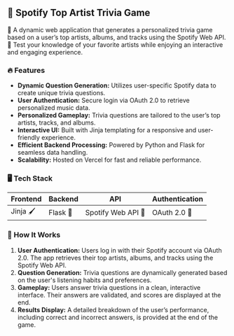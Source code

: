 ## 🎵 Spotify Top Artist Trivia Game

🚀 A dynamic web application that generates a personalized trivia game based on a user’s top artists, albums, and tracks using the Spotify Web API.  
🎯 Test your knowledge of your favorite artists while enjoying an interactive and engaging experience.

### 🔥 Features

- **Dynamic Question Generation:** Utilizes user-specific Spotify data to create unique trivia questions.  
- **User Authentication:** Secure login via OAuth 2.0 to retrieve personalized music data.  
- **Personalized Gameplay:** Trivia questions are tailored to the user’s top artists, tracks, and albums.  
- **Interactive UI:** Built with Jinja templating for a responsive and user-friendly experience.  
- **Efficient Backend Processing:** Powered by Python and Flask for seamless data handling.  
- **Scalability:** Hosted on Vercel for fast and reliable performance.  

### 🖥️ Tech Stack

| Frontend | Backend | API | Authentication |
|----------|---------|-----|----------------|
| Jinja 🖌 | Flask 🐍 | Spotify Web API 🎵 | OAuth 2.0 🔑 |

### 📖 How It Works

1. **User Authentication:** Users log in with their Spotify account via OAuth 2.0. The app retrieves their top artists, albums, and tracks using the Spotify Web API.  
2. **Question Generation:** Trivia questions are dynamically generated based on the user's listening habits and preferences.  
3. **Gameplay:** Users answer trivia questions in a clean, interactive interface. Their answers are validated, and scores are displayed at the end.  
4. **Results Display:** A detailed breakdown of the user’s performance, including correct and incorrect answers, is provided at the end of the game.  
